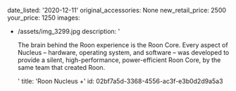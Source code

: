date_listed: '2020-12-11'
original_accessories: None
new_retail_price: 2500
your_price: 1250
images:
  - /assets/img_3299.jpg
description: '<p>The brain behind the Roon experience is the Roon Core. Every aspect of Nucleus – hardware, operating system, and software – was developed to provide a silent, high-performance, power-efficient Roon Core, by the same team that created Roon.&nbsp;&nbsp;</p>'
title: 'Roon Nucleus +'
id: 02bf7a5d-3368-4556-ac3f-e3b0d2d9a5a3

